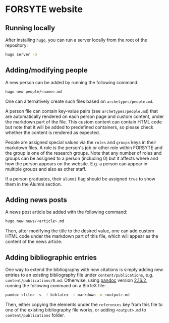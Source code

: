 
# FORSYTE website

## Running locally
After installing `hugo`, you can run a server locally from the root of the repository:
```sh
hugo server -D
```

## Adding/modifying people
A new person can be added by running the following command:
```sh
hugo new people/<name>.md
```
One can alternatively create such files based on `archetypes/people.md`.

A person file can contain key-value pairs (see `archetypes/people.md`) that are automatically rendered on each person page
and custom content, under the markdown part of the file. This custom content can contain HTML code but note that it will
be added to predefined containers, so please check whether the content is rendered as expected.

People are assigned special values via the `roles` and `groups` keys in their markdown files.
A role is the person's job or other role within FORSYTE and the group is one of the research groups.
Note that any number of roles and groups can be assigned to a person (including 0) but it affects where
and how the person appears on the website. E.g. a person can appear in multiple groups and also as
other staff.

If a person graduates, their `alumni` flag should be assigned `true` to show them in the Alumni section.

## Adding news posts
A news post article be added with the following command:
```sh
hugo new news/<article>.md
```
Then, after modifying the title to the desired value, one can add custom HTML code under the markdown part of this file,
which will appear as the content of the news article.

## Adding bibliographic entries
One way to extend the bibliography with new citations is simply adding new entries to an
existing bibliography file under `content/publications`, e.g. `content/publications/0.md`.
Otherwise, using [pandoc](https://pandoc.org/) version [2.16.2](https://github.com/jgm/pandoc/releases/tag/2.16.2), running the following command on a BibTeX file:
```sh
pandoc <file> -s -f biblatex -t markdown -o <output>.md
```
Then, either copying the elements under the `references` key from this file to one of the
existing bibliography file works, or adding `<output>.md` to `content/publications` folder.
